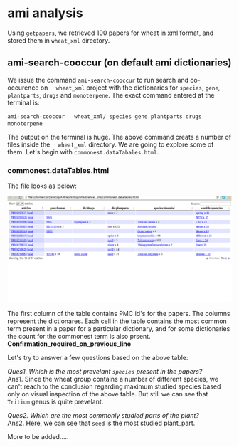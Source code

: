 # ami analysis
Using `getpapers`, we retrieved 100 papers for wheat in xml format, and stored them in `wheat_xml` directory.

## ami-search-cooccur (on default ami dictionaries)
We issue the command `ami-search-cooccur` to run search and co-occurence on `  wheat_xml` project with the dictionaries for `species`, `gene`, `plantparts`, `drugs` and `monoterpene`. The exact command entered at the terminal is:
```
ami-search-cooccur   wheat_xml/ species gene plantparts drugs monoterpene
```


The output on the terminal is huge. The above command creats a number of files inside the `  wheat_xml` directory. We are going to explore some of them. Let's begin with `commonest.dataTabales.html`.

### commonest.dataTables.html
The file looks as below:

![commonest.dataTables.html](https://github.com/vinitamehlawat/tigr2ess/blob/master/crops/wheat/commonest.dataTable.png)

The first column of the table contains PMC id's for the papers. The columns represent the dictionares. Each cell in the table contains the most common term present in a paper for a particular dictionary, and for some dictionaries the count for the commonest term is also prsent. **Confirmation_required_on_previous_line**

Let's try to answer a few questions based on the above table:

*Ques1. Which is the most prevelant `species` present in the papers?*   
Ans1.  Since the wheat group contains a number of different species, we can't reach to the conclusion regarding maximum studied species based only on visual inspection of the above table. But still we can see that `Tritium` genus is quite prevelant. 

*Ques2.  Which are the most commonly studied parts of the plant?*   
Ans2.  Here, we can see that `seed` is the most studied plant_part.


More to be added.....



